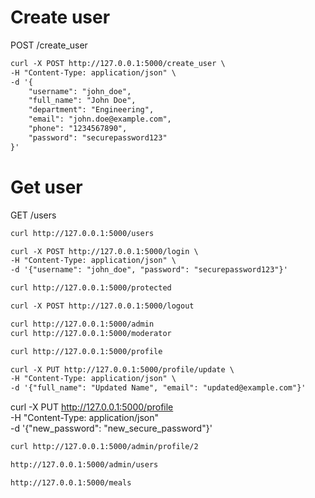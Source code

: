 # Create user
POST /create_user
```markdown
curl -X POST http://127.0.0.1:5000/create_user \
-H "Content-Type: application/json" \
-d '{
    "username": "john_doe",
    "full_name": "John Doe",
    "department": "Engineering",
    "email": "john.doe@example.com",
    "phone": "1234567890",
    "password": "securepassword123"
}'
```
# Get user
GET /users
```markdown
curl http://127.0.0.1:5000/users
```
```markdown
curl -X POST http://127.0.0.1:5000/login \
-H "Content-Type: application/json" \
-d '{"username": "john_doe", "password": "securepassword123"}'
```
```markdown
curl http://127.0.0.1:5000/protected
```

```markdown
curl -X POST http://127.0.0.1:5000/logout
```

```markdown
curl http://127.0.0.1:5000/admin
curl http://127.0.0.1:5000/moderator
```

```markdown
curl http://127.0.0.1:5000/profile
```

```markdown
curl -X PUT http://127.0.0.1:5000/profile/update \
-H "Content-Type: application/json" \
-d '{"full_name": "Updated Name", "email": "updated@example.com"}'
```

curl -X PUT http://127.0.0.1:5000/profile \
-H "Content-Type: application/json" \
-d '{"new_password": "new_secure_password"}'

```markdown
curl http://127.0.0.1:5000/admin/profile/2

```

```markdown
http://127.0.0.1:5000/admin/users
```

```markdown
http://127.0.0.1:5000/meals
```